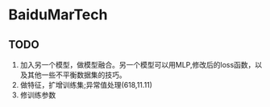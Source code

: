 # BaiduMarTech
## TODO
1. 加入另一个模型，做模型融合。另一个模型可以用MLP,修改后的loss函数，以及其他一些不平衡数据集的技巧。
2. 做特征，扩增训练集;异常值处理(618,11.11)
3. 修训练参数